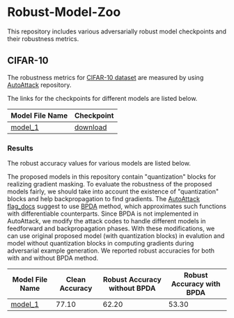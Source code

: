 # Robust-Model-Zoo
This repository includes various adversarially robust model checkpoints and their robustness metrics.

## CIFAR-10
The robustness metrics for [CIFAR-10 dataset](https://www.cs.toronto.edu/~kriz/cifar.html) are measured by using [AutoAttack](https://github.com/fra31/auto-attack) repository.


The links for the checkpoints for different models are listed below.


| Model File Name  | Checkpoint |
| ---------------- | ------------- |
| [model_1](https://github.com/metinaktas/Robust-Model-Zoo/blob/main/CIFAR-10/Models/tf1/model_1/model.py)  | [download](https://drive.google.com/uc?export=download&id=16PLzHqErmNdPHexlPfZ8ccxeIaqWOMTt) |

### Results

The robust accuracy values for various models are listed below.

The proposed models in this repository contain "quantization" blocks for realizing gradient masking. To evaluate the robustness of the proposed models fairly, we should take into account the existence of "quantization" blocks and help backpropagation to find gradients. The [AutoAttack flag_docs](https://github.com/fra31/auto-attack/blob/master/flags_doc.md) suggest to use [BPDA](http://proceedings.mlr.press/v80/athalye18a.html) method, which approximates such functions with differentiable counterparts. Since BPDA is not implemented in AutoAttack, we modify the attack codes to handle different models in feedforward and backpropagation phases. With these modifications, we can use original proposed model (with quantization blocks) in evalution and model without quantization blocks in computing gradients during adversarial example generation. We reported robust accuracies for both with and without BPDA method.

| Model File Name  | Clean Accuracy | Robust Accuracy without BPDA| Robust Accuracy with BPDA|
| ---------------- | ------------- | ------------- | ------------- |
| [model_1](https://github.com/metinaktas/Robust-Model-Zoo/blob/main/CIFAR-10/Models/tf1/model_1/model.py)  | 77.10  | 62.20  | 53.30  |
